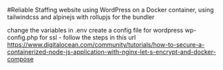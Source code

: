 #Reliable Staffing website using WordPress on a Docker container, using tailwindcss and alpinejs with rollupjs for the bundler


change the variables in .env
create a config file for wordpress wp-config.php
for ssl - follow the steps in this url https://www.digitalocean.com/community/tutorials/how-to-secure-a-containerized-node-js-application-with-nginx-let-s-encrypt-and-docker-compose


